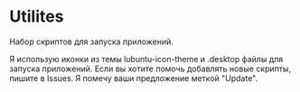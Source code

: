 # Utilites
Набор скриптов для запуска приложений.

Я использую иконки из темы lubuntu-icon-theme и .desktop файлы для запуска приложений.
Если вы хотите помочь добавлять новые скрипты, пишите в Issues. Я помечу ваши предложение меткой "Update".
